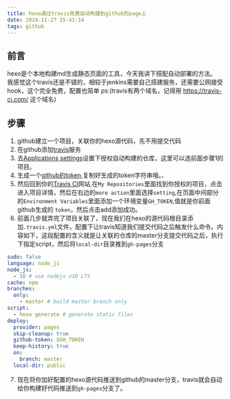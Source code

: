 ```yaml
---
title: hexo通过travis免费自动构建到github的page上
date: 2019-11-27 15:41:14
tags: github
---
```


## 前言
hexo是个本地构建md生成静态页面的工具，今天我讲下搭配自动部署的方法。   
我感觉这个travis还是不错的，相较于jenkins需要自己搭建服务，还需要公网接受hook，这个完全免费，配置也简单
ps:(travis有两个域名，记得用 https://travis-ci.com/ 这个域名)

## 步骤
1. github建立一个项目，关联你的hexo源代码，先不用提交代码
2. 在github添加[travis](https://github.com/marketplace/travis-ci)服务
3. 去[Applications settings](https://github.com/settings/installations)设置下授权自动构建的仓库，这里可以选前面步骤1的项目。
4. 生成一个[github的token](https://github.com/settings/tokens),复制好生成的token字符串哦。、
5. 然后回到你的[Travis CI](https://travis-ci.com/)网站,在`My Repositories`里面找到你授权的项目，点击进入项目详情，然后在右边的`more action`里面选择`setting`,在页面中间部分的`Environment Variables`里面添加一个环境变量`GH_TOKEN`,值就是你前面github生成的 `token`，然后点击add添加成功。
6. 前面几步就弄完了项目关联了，现在我们在hexo的源代码根目录添加`.travis.yml`文件，配置下让travis知道我们提交代码之后触发什么命令。内容如下，这段配置的含义就是让关联的仓库的master分支提交代码之后，执行下指定script，然后将`local-dir`目录推到`gh-pages`分支
```yml [.travis.yml]
sudo: false
language: node_js
node_js:
  - 10 # use nodejs v10 LTS
cache: npm
branches:
  only:
    - master # build master branch only
script:
  - hexo generate # generate static files
deploy:
  provider: pages
  skip-cleanup: true
  github-token: $GH_TOKEN
  keep-history: true
  on:
    branch: master
  local-dir: public
```
7. 现在将你加好配置的hexo源代码推送到github的master分支，travis就会自动给你构建好代码推送到`gh-pages`分支了。